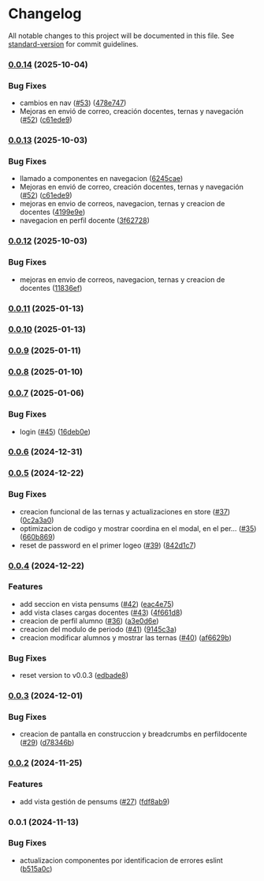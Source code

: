 # Changelog

All notable changes to this project will be documented in this file. See [standard-version](https://github.com/conventional-changelog/standard-version) for commit guidelines.

### [0.0.14](https://github.com/UNICAH-ICC-SAP/GestionPracticasWeb/compare/v0.0.11...v0.0.14) (2025-10-04)


### Bug Fixes

* cambios en nav ([#53](https://github.com/UNICAH-ICC-SAP/GestionPracticasWeb/issues/53)) ([478e747](https://github.com/UNICAH-ICC-SAP/GestionPracticasWeb/commit/478e747edb42a2ede890159fe9d0d2334379403e))
* Mejoras en envió de correo, creación docentes, ternas y navegación ([#52](https://github.com/UNICAH-ICC-SAP/GestionPracticasWeb/issues/52)) ([c61ede9](https://github.com/UNICAH-ICC-SAP/GestionPracticasWeb/commit/c61ede90f4a61cfd93d30cd6410694fef06631dd))

### [0.0.13](https://github.com/UNICAH-ICC-SAP/GestionPracticasWeb/compare/v0.0.11...v0.0.13) (2025-10-03)


### Bug Fixes

* llamado a componentes en navegacion ([6245cae](https://github.com/UNICAH-ICC-SAP/GestionPracticasWeb/commit/6245cae5b13a4fb6e466651864d2807004f8b021))
* Mejoras en envió de correo, creación docentes, ternas y navegación ([#52](https://github.com/UNICAH-ICC-SAP/GestionPracticasWeb/issues/52)) ([c61ede9](https://github.com/UNICAH-ICC-SAP/GestionPracticasWeb/commit/c61ede90f4a61cfd93d30cd6410694fef06631dd))
* mejoras en envio de correos, navegacion, ternas y creacion de docentes ([4199e9e](https://github.com/UNICAH-ICC-SAP/GestionPracticasWeb/commit/4199e9e6fdf2b1cca08750b871bffc3f400aada7))
* navegacion en perfil docente ([3f62728](https://github.com/UNICAH-ICC-SAP/GestionPracticasWeb/commit/3f62728d7242f09aef732deae823f4609661f107))

### [0.0.12](https://github.com/UNICAH-ICC-SAP/GestionPracticasWeb/compare/v0.0.11...v0.0.12) (2025-10-03)


### Bug Fixes

* mejoras en envio de correos, navegacion, ternas y creacion de docentes ([11836ef](https://github.com/UNICAH-ICC-SAP/GestionPracticasWeb/commit/11836ef4463fdc0ba36abbd9ec14712fdc4950ef))

### [0.0.11](https://github.com/UNICAH-ICC-SAP/GestionPracticasWeb/compare/v0.0.10...v0.0.11) (2025-01-13)

### [0.0.10](https://github.com/UNICAH-ICC-SAP/GestionPracticasWeb/compare/v0.0.9...v0.0.10) (2025-01-13)

### [0.0.9](https://github.com/UNICAH-ICC-SAP/GestionPracticasWeb/compare/v0.0.8...v0.0.9) (2025-01-11)

### [0.0.8](https://github.com/UNICAH-ICC-SAP/GestionPracticasWeb/compare/v0.0.7...v0.0.8) (2025-01-10)

### [0.0.7](https://github.com/UNICAH-ICC-SAP/GestionPracticasWeb/compare/v0.0.6...v0.0.7) (2025-01-06)


### Bug Fixes

* login ([#45](https://github.com/UNICAH-ICC-SAP/GestionPracticasWeb/issues/45)) ([16deb0e](https://github.com/UNICAH-ICC-SAP/GestionPracticasWeb/commit/16deb0e656ab6c1491f9fdeca8ab57baef14e349))

### [0.0.6](https://github.com/UNICAH-ICC-SAP/GestionPracticasWeb/compare/v0.0.5...v0.0.6) (2024-12-31)

### [0.0.5](https://github.com/UNICAH-ICC-SAP/GestionPracticasWeb/compare/v0.0.4...v0.0.5) (2024-12-22)


### Bug Fixes

* creacion funcional de las ternas y actualizaciones en store ([#37](https://github.com/UNICAH-ICC-SAP/GestionPracticasWeb/issues/37)) ([0c2a3a0](https://github.com/UNICAH-ICC-SAP/GestionPracticasWeb/commit/0c2a3a064b10549f8730992ec427cf5230a0a0ac))
* optimizacion de codigo y mostrar coordina en el modal, en el per… ([#35](https://github.com/UNICAH-ICC-SAP/GestionPracticasWeb/issues/35)) ([660b869](https://github.com/UNICAH-ICC-SAP/GestionPracticasWeb/commit/660b869d9d2a79494782d93a8d19e9efa93be3c8))
* reset de password en el primer logeo ([#39](https://github.com/UNICAH-ICC-SAP/GestionPracticasWeb/issues/39)) ([842d1c7](https://github.com/UNICAH-ICC-SAP/GestionPracticasWeb/commit/842d1c74a7ceceac0dae963f9f2b257c0d054a50))

### [0.0.4](https://github.com/UNICAH-ICC-SAP/GestionPracticasWeb/compare/v0.0.3...v0.0.4) (2024-12-22)


### Features

* add seccion en vista pensums ([#42](https://github.com/UNICAH-ICC-SAP/GestionPracticasWeb/issues/42)) ([eac4e75](https://github.com/UNICAH-ICC-SAP/GestionPracticasWeb/commit/eac4e75914658dbe9970eb7ed6a914163cf6dc3b))
* add vista clases cargas docentes ([#43](https://github.com/UNICAH-ICC-SAP/GestionPracticasWeb/issues/43)) ([4f661d8](https://github.com/UNICAH-ICC-SAP/GestionPracticasWeb/commit/4f661d89c61af0818c8ca47a7ec58ed3c8b957c9))
* creacion de perfil alumno ([#36](https://github.com/UNICAH-ICC-SAP/GestionPracticasWeb/issues/36)) ([a3e0d6e](https://github.com/UNICAH-ICC-SAP/GestionPracticasWeb/commit/a3e0d6efcf3540179e086be2981adc7c1e25ad97))
* creacion del modulo de periodo ([#41](https://github.com/UNICAH-ICC-SAP/GestionPracticasWeb/issues/41)) ([9145c3a](https://github.com/UNICAH-ICC-SAP/GestionPracticasWeb/commit/9145c3a3cf58dd927ea5bf2db3833fad5f0f3456))
* creacion modificar alumnos y mostrar las ternas ([#40](https://github.com/UNICAH-ICC-SAP/GestionPracticasWeb/issues/40)) ([af6629b](https://github.com/UNICAH-ICC-SAP/GestionPracticasWeb/commit/af6629b8d33483c38c3a8f708eb4ee647013edab))


### Bug Fixes

* reset version to v0.0.3 ([edbade8](https://github.com/UNICAH-ICC-SAP/GestionPracticasWeb/commit/edbade836fc3a541d4d23ade946a80cffbf24252))

### [0.0.3](https://github.com/Acalix-unicah/Web/compare/v0.0.2...v0.0.3) (2024-12-01)


### Bug Fixes

* creacion de pantalla en construccion y breadcrumbs en perfildocente ([#29](https://github.com/Acalix-unicah/Web/issues/29)) ([d78346b](https://github.com/Acalix-unicah/Web/commit/d78346b2227bde4acd4dfeb73b54b75ce7028c4f))

### [0.0.2](https://github.com/Acalix-unicah/Web/compare/v0.0.1...v0.0.2) (2024-11-25)


### Features

* add vista gestión de pensums ([#27](https://github.com/Acalix-unicah/Web/issues/27)) ([fdf8ab9](https://github.com/Acalix-unicah/Web/commit/fdf8ab96483e144d24106039750bc9c052233523))

### 0.0.1 (2024-11-13)


### Bug Fixes

* actualizacion componentes por identificacion de errores eslint ([b515a0c](https://github.com/Acalix-unicah/Web/commit/b515a0c696ed6dcca32f9f8e85405031765dcdc3))
